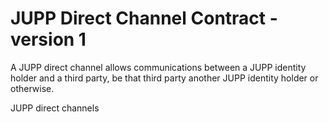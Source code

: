 # JUPP Direct Channel Contract - version 1

A JUPP direct channel allows communications between a JUPP identity holder and a third party, be that third party another JUPP identity holder or otherwise.

JUPP direct channels 